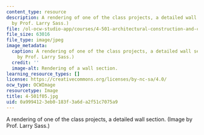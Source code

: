 ```yaml
---
content_type: resource
description: A rendering of one of the class projects, a detailed wall section. (Image
  by Prof. Larry Sass.)
file: /ol-ocw-studio-app/courses/4-501-architectural-construction-and-computation-fall-2005/0a9994123eb0183f3a6da2f51c7075a9_4-501f05.jpg
file_size: 63016
file_type: image/jpeg
image_metadata:
  caption: A rendering of one of the class projects, a detailed wall section. (Image
    by Prof. Larry Sass.)
  credit: ''
  image-alt: Rendering of a wall section.
learning_resource_types: []
license: https://creativecommons.org/licenses/by-nc-sa/4.0/
ocw_type: OCWImage
resourcetype: Image
title: 4-501f05.jpg
uid: 0a999412-3eb0-183f-3a6d-a2f51c7075a9
---
```

A rendering of one of the class projects, a detailed wall section. (Image by Prof. Larry Sass.)